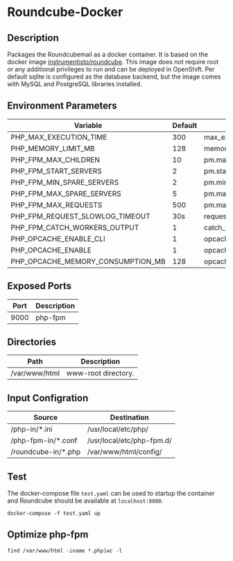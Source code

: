 # Roundcube-Docker

## Description

Packages the Roundcubemail as a docker container. It is based on the docker
image [instrumentisto/roundcube](https://hub.docker.com/r/instrumentisto/roundcube/).
This image does not require root or any additional privileges to run and can
be deployed in OpenShift. Per default sqlite is configured as the database
backend, but the image comes with MySQL and PostgreSQL libraries installed.

## Environment Parameters

| Variable | Default | Description |
| ------------- | ------------- | ----- |
| PHP_MAX_EXECUTION_TIME  | 300 | max_execution_time |
| PHP_MEMORY_LIMIT_MB | 128 | memory_limit |
| PHP_FPM_MAX_CHILDREN | 10 | pm.max_children |
| PHP_FPM_START_SERVERS | 2 | pm.start_servers |
| PHP_FPM_MIN_SPARE_SERVERS | 2 | pm.min_spare_servers |
| PHP_FPM_MAX_SPARE_SERVERS | 5 | pm.max_spare_servers |
| PHP_FPM_MAX_REQUESTS | 500 | pm.max_requests |
| PHP_FPM_REQUEST_SLOWLOG_TIMEOUT | 30s | request_slowlog_timeout |
| PHP_FPM_CATCH_WORKERS_OUTPUT | 1 | catch_workers_output |
| PHP_OPCACHE_ENABLE_CLI | 1 | opcache.enable_cli |
| PHP_OPCACHE_ENABLE | 1 | opcache.enable |
| PHP_OPCACHE_MEMORY_CONSUMPTION_MB | 128 | opcache.memory_consumption |

## Exposed Ports

| Port | Description |
| ------------- | ----- |
| 9000  | php-fpm |

## Directories

| Path | Description |
| ------------- | ----- |
| /var/www/html  | www-root directory. |

## Input Configration

| Source | Destination |
| ------------- | ------------- |
| /php-in/*.ini | /usr/local/etc/php/ |
| /php-fpm-in/*.conf | /usr/local/etc/php-fpm.d/ |
| /roundcube-in/*.php | /var/www/html/config/ |

## Test

The docker-compose file `test.yaml` can be used to startup the container and
Roundcube should be available at `localhost:8080`.

```
docker-compose -f test.yaml up
```

## Optimize php-fpm

 ```
find /var/www/html -iname *.php|wc -l
 ```
